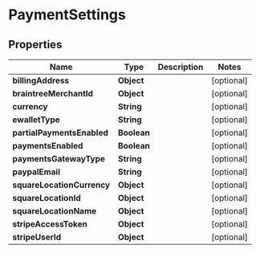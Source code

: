 

# PaymentSettings


## Properties

Name | Type | Description | Notes
------------ | ------------- | ------------- | -------------
**billingAddress** | **Object** |  |  [optional]
**braintreeMerchantId** | **Object** |  |  [optional]
**currency** | **String** |  |  [optional]
**ewalletType** | **String** |  |  [optional]
**partialPaymentsEnabled** | **Boolean** |  |  [optional]
**paymentsEnabled** | **Boolean** |  |  [optional]
**paymentsGatewayType** | **String** |  |  [optional]
**paypalEmail** | **String** |  |  [optional]
**squareLocationCurrency** | **Object** |  |  [optional]
**squareLocationId** | **Object** |  |  [optional]
**squareLocationName** | **Object** |  |  [optional]
**stripeAccessToken** | **Object** |  |  [optional]
**stripeUserId** | **Object** |  |  [optional]



